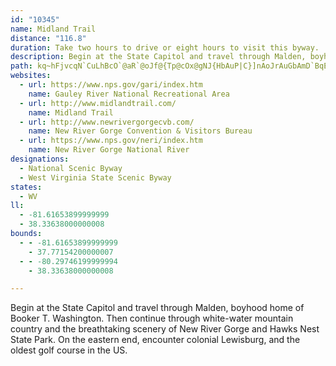 ```yaml
---
id: "10345"
name: Midland Trail
distance: "116.8"
duration: Take two hours to drive or eight hours to visit this byway.
description: Begin at the State Capitol and travel through Malden, boyhood home of Booker T. Washington. Then continue through white-water mountain country and the breathtaking scenery of New River Gorge and Hawks Nest State Park. On the eastern end, encounter colonial Lewisburg, and the oldest golf course in the US.
path: kq~hFjvcqN`CuLhBcO`@aR`@oJf@{Tp@cOx@gNJ{HbAuP|C}]nAoJrAuGbAmD`BqEtDmIhDuJbA_BnCiD~LwVza@{p@vEgHHCx@gAdCsDtG}LtAeBnCgCfEqCvQoIpI{GrEaCzAk@bBQlPKxUa@RElFD|F~@TN~M~CxOlEx@rD?l@nx@`UfUjDfJnAfF\zp@bBneA~EbCAtPqBrBg@lBw@tRuJfBuAfMmO|AuBj`@us@`EaIbD_FbFkG~AiC`HeOd@u@hBmBjFgEtu@o}@vB{BnAw@Bm@JYvEyFjOqQtGkIC[yA}BiAsCT[pC{BlLyIrAnBjQmUjF_I|AyCvG{PlEqJbEgHnC_E|DeFfEoE`b@m`@zCkEbB{Dz@yCrA_Jd@oFLwEEcEy@cOa@kD_AyFcIyYyCiOcCkIw@mE_@mAeBaDm@_BiCgQoBgJi@{AkGoLgKsNaJoLsA{BiA_DiBuGcAqC}IwQwCoHmFwIwIuQ{FkKsBkEkBaFmBuGy@gDoBkKm@uGOoFKyJ@{ELsCn@wG?[XyD~BqZ^eCb@gBtAsDx@{AlCqClEiC|@w@nCgBpMeHb`@}OvEsBjAy@`GgGlBsC~@eDnC}QDmB[aQMkB[{Dm@gEuBcMuQeq@wDiT}EqL}EoPsFw[YqDIwOJyBh@mDb@{AbDgJhBwDfSq\xAaBrCqBnBu@bCe@|F?pDSv`@S|Ec@bE{@jC_AxBgAxBqA~BsB`CgCxAsBhAsBjAqCrAmEnAuFlN{v@hBiG|EmMp@_ChA{EjSkkA^}CXsDNsDDsCOsGs@yHyDqXaBcNU{ELkMt@qOb@gDdAkErGiU\aDNmGh@{Er@aDdAiDr@}AxB_DhCkBlSsKbBc@|D]xTg@lDi@hEaB|B[pMEzHx@bBQ~BaAjJeGhBeBhSeXfVw\tBaC~IgI`LoObA_ArDsBhPmHfHaEbDaCbEqDhEaF`DeEfPoUvCqEfBcDtEuJzGmL`E{IrMs^vCgJbAyEvEs[hBmJfVq~@dB{Il@gFvGss@P}Eb@iUYuH[_Di@yCq@sCqAaEaAeBeAsAuBsBwA}@yFgCqBa@sWqA_D[wCo@qEgBoC{A_CqBqCsCoAmBwEaJ_C{D}AyBoCeDsAaAgEyAi@e@cEy@yA?mALuAd@cPxJkBr@qIbCaGAyVPwAQsQaDy@e@kDmCaGmH}FaK{CeHeAqDeAmFqE_b@c@sFAyAHkECSb@_CvIqXdDsMbA}CvFmJ`FeKnAcBt@_BfB_BlEaDpGkHt@mAh@sBIgDHmANW|CgCtCeAr@e@hAsAhA_AlCgFlEyD^u@|@gCxAkBhEyDlBsBr@SnEg@hDw@dJg@vBi@nAInDl@zCEnB^xAClBh@tBL`DdA`@ErBmAb@KbEEh@Q\e@Da@Cg@e@kAiAy@aDaAo@s@iCiGuAoHm@y@_By@]_@a@mDy@mAOg@M_A{A}C]aAiAgFi@m@uAy@OWIm@`@mCAsAS_A{@}AI_@HaAXeA?[M_@s@cAuAiE]c@eAO_Be@}AmAuBmAQc@\sAh@w@n@m@vDyB^g@Xm@@eDNg@x@sALiASm@[Oy@OWYAiAXkAj@}@jEuCnDyE\gAD}AUsA{A_CqBoBGYNSn@DfFtA`Fl@h@i@Xw@XYnA]n@?pEp@nFjAlAFTMNY\qBn@uGb@_AZSb@DZXvCbITVXD^KfBgAhDF^M^m@h@mE^cAl@YnDd@l@Gh@e@pAkExAuGv@eAXAZLhCdEf@J^QnA}AnCU|@i@bB}Ah@Ep@FXGVWxBmE^aADi@Cg@k@sBe@gEJ_A|@eAJsAiBiIS_BEkBT}Fl@_D?eAYkA[a@aIyF}DsEWg@NYXK`K^pAChAStAu@vA}AtA{CDe@Ag@c@cB?{@^aENaD~@wCBsBgIcw@s@_F}@iCiAwAqQaMw@Yk@Ey@HyA^gB@eBa@gC_AeAe@_Aw@y@aAmAsBoC{KwAqDeAaByAyA{IaGoAqAcAuBUgB@iB\oBrEgJ|D_JrAaFh@iENaFHkf@CaIi@gb@DqBNaBr@_Dl@yAx@yAf@k@|BaBxAi@bFi@`Ck@jO{HlBsAxA_Bt@gAzF{Lt@kDRqBD{AUaEuKat@iBaJ}EcRsByIu@wFWmDKwHdAce@NwDv@wJd@_EbBmJrAyFpMab@r@}DT{CJkDQcGm@kEk@aCaKqZqI_Vc@qB[{BIqCNsCd@sB\eAz@gBbBaB|@i@|i@qSrDmAbD_BjKuInS_PpDqDxAqCtMc_@jB{D`BeCtCgDvD{ChBeApD{AdAYxRkEjNmCpl@uLbReE~`@aIjJoBfG_BfKsEli@cYrRuJnCeBvFmE|@gAx@yATk@r@kD^uEd@iRRgDd@mCX}@bAaBxBmBxAq@bCa@xBSvE_ArFeB`EqBlGiExEsEla@ec@zBgDv@mB~@gDn@sDX}DdAif@XyJN{Cr@aE|CgNNsBCqCUaCm@kCcIeVwEaOu@mCY_C?{BZyBv@mAn@q@xBqA|k@uYfEkAjIkBnBm@lAk@xAeAbAgArMaOzAsA~ByAlFgBp[gJzKgEtAa@|@K|@Ft@PtAx@nHtHt@d@~AX`B]dAaAb@y@`LwXlEmJz@mApBmBtEmCfAy@~@_Ar@gAr@kBn@yCp@}NfAaIjIc\xJe_@p@oDNkBDsBIkDsBy^HaCh@kCr@sApA_BrRkQrAu@|@OdB?hA`@tGjEnCTvGMhBSnBe@pAe@dCiBnLeM^eARcDJyGJyA`@q@z@g@l@y@t@aDRyBFsHW{AwA}DE_@Nm@h@_@bIQ`EaCr@m@Te@b@uCCyA_@}@cDoCu@eAO_A?SDYXm@fHkGbDaCbCyAtCeAlAShA?hPn@~BUh@WNOHq@Ys@oD_DmAyAYy@_@sBUy@cAgBEy@PiArAsBvDuBhCwCt@sAl@aBZgBAk@YqABsAtAuDtAgCPk@t@_GDsA_@oEcAkEAs@`@eBrCoH\uBHcBOiBS}@gCgFOy@Hy@XYb@QbFSx@FbEnAx@Kt@m@`EkFx@aBHk@?m@_@y@sD_By@y@c@yA}@{GEkBNgC~@yDlAeDn@u@n@]fAMrG~@h@?^Kn@m@~B{E`@oAJo@HsDHeAdB{EX}ABgAi@sFEoDJ_Br@yF^gA|BwEdAiDb@m@n@e@^EnBEpC]bDu@`@WX_@ViAFeBOyCq@_EDkANa@b@g@~By@x@s@dCkFp@uBj@_Dd@{JVq@xCgFh@qAtBeKX_@r@Wh@?x@VrBtArDxEh@Zh@NnAKvCm@^e@HYIw@mBcHOwAHg@T]`DuBn@k@Xy@Dk@_@gGs@gCe@mAI_ADm@t@qELmA?mAWkDOu@We@Y_@sAs@_@mACi@Hu@n@sEIkA[m@sAq@[[g@yB[_A_@k@i@a@w@KeDPqBIeAa@OWEa@Fs@Vg@rCwCz@uAhAyHNmBAeAo@mFG_C?cKf@qGJ}FAaKa@}_@O{D{CiTOqBYeT_@i@qBwEmFyJyPy]yAyBo@e@eBg@}BJ{JfByAEeBs@s@q@wDoFaWoWuAsBcCsEuAgBgWyPiCiA}EyAgB_@oA@sBd@oAd@}BlA}RtMiGrDaIrDoAX}APgISmA_@qImGeCeC}@{AiAyDKsCtAgg@h@_EjH{Op@{@|@q@|Bk@pMkAbAH|Cn@~APhB?lCWr@Up@g@vBeDhBmAlX{IvBkAxCmCx@sAnBmEzEgHt@yARkAVeFV}A`@wAjBmDf@yAvC}N~@_DzCmHd@qBt@oEv@mBfZya@hB_CxCyBpLyHzFoBrGsDlC_A~@m@hDsFlBmDh@s@bEyDbA_BRs@Jy@EsBHsBn@_CbAyBxBqB~NoKnAaB^y@ReAnGcu@f@eBhEuHfEaHhAwAz@o@hQeIfAm@dAcA|B}E`HoPn@mBd@mB`D_SFuHv@mDPmBUmH?sARsD?gBqBe[KeDXgSNoERwAn@gAdAm@bAYt]{IlFwAdAa@v@g@j@q@^y@fAgDhAeBnBgBvC_AzMqAbEGrBJnEf@zGK~ADhAVvChAh@HbAKnDgDx@]|@Oz@Cv@FxDpAz@Lv@?r@MxFoCjNkIxM{Fr@}@`@uAh@_IXcC~@kC`CmFnAqBn@g@dAa@zBQhBJlD`An@B`@Ol@a@r@_AXs@TwBd@oAl@_A~FgFfFyDrh@iR`Ck@rIUlDk@vDeAlUmHh@_@~Ak@jGmBt@i@h@oANoA?}Ai@uC?k@Hy@rD{JbBoFbGiW|DcTHwAMiEBy@|A_Ln@mCbByCZ{@VeBZuFOkAUm@_@e@s@e@eH_Ce@a@[k@S_BHaA^}Ab@cAp@cA\s@P_APgBT_Ar@eAdBkAlAiAp@eBVwAD{AIaDiAsGIw@OgJLmAZoAR}A^uA^_CRSZCx@P\AZ]TiF\qBXYZKb@Rr@v@ZFh@KnCiCtEkBZ_@Ng@Cy@Qe@oAwBw@_@QBa@XkDrEYDWEQSIWBaAz@yE\kGhA}Id@gCrAaGd@qAr@eAn@e@nD_BpAu@nAgB|@iBT{A@_Ba@uJDmBXeCn@{Bh@mAbAqArHmHjZw_@x@y@tA{@v@s@p@eBN_ABaBuAeJa@kA_@i@_EqDw@kAW}@iAsIC_BRy@h@e@xCS~@DrCf@d@An@YbCwCb@aADeA_AkDAuANk@Vs@f@m@|DaDhAqAbEaGbAeBTsAHmCNm@lBcCj@uANgA?}FBm@J[TWf@ErCdBnA^|@LM}HHq@^e@~@SjHZn@An@Yb@]Zg@Rs@N_Bd@sKfAgJHiCMsBi@yEcBoGEyAh@sDTq@fDeEN{@[w@YMi@B_@TkEdFs@Dg@c@?gAtAsCl@gBTaDIkAe@qAsBoDc@_@iBi@uAu@cP}UeAmCq@mDQsCC_DTaDVmBnVstALsA?w@ScBoBqHOsDX{CzByNb@uDb@}KTqIE{Bi@kFiDwXI{BToDRyA^uAlY_u@~@qArAuA`{@ap@nCgAvFoAvDi@nBCvDd@`NfFlCvA|EzClHhGvCvBxWnN`XzM~NlJpHlErCfAtAVfCHxAG|DaAzAy@vAeAbf@sc@t@eA^yAL_GXoCjAgDl@eAx@Yt@?rDrA|AJrBUlFoAdAs@hD_E~GmHnPoOrCyGbEoHxU}\pDoFx@eBlDuKf@sBnK}x@x@sDd@}A|CqGhAqBrNkYhEsH|EiMzLu\`EwJn@_CT_A^_DN{Dk@qy@DmCHkAVkApCgGXmANyAc@kWHyAR_B`@sAjEmJhDaFbD{CfIgJhBoAzHcEdBaBlAwAhCmEbRk^lB{Dj@yBVyANkCZun@H_Db@{C^mAh@kAhA_Bj@g@vAy@hA]xBS|JV|@Ir@Up@e@v@_A`IcMn@_BHs@DyA_@cODyCd@kCfGwU\sB?q@Mm@_AyBsA{DcD_Nk@uDIsB?aDJkBfCqZXaFXw[SmCcAyDkMcYcDyHyAoFmAeHe@}IUk`AMkEk@wEsDkOwWs~@cAmEu@qEQiCGgCD_LMoAQ}@m@sAcDoDo@oAIu@AsBO_Ag@eBsAeDk@m@sB_Awl@qVo@k@eNiRqBuB
websites:
  - url: https://www.nps.gov/gari/index.htm
    name: Gauley River National Recreational Area
  - url: http://www.midlandtrail.com/
    name: Midland Trail
  - url: http://www.newrivergorgecvb.com/
    name: New River Gorge Convention & Visitors Bureau
  - url: https://www.nps.gov/neri/index.htm
    name: New River Gorge National River
designations:
  - National Scenic Byway
  - West Virginia State Scenic Byway
states:
  - WV
ll:
  - -81.61653899999999
  - 38.33638000000008
bounds:
  - - -81.61653899999999
    - 37.77154200000007
  - - -80.29746199999994
    - 38.33638000000008

---
```


Begin at the State Capitol and travel through Malden, boyhood home of Booker T. Washington. Then continue through white-water mountain country and the breathtaking scenery of New River Gorge and Hawks Nest State Park. On the eastern end, encounter colonial Lewisburg, and the oldest golf course in the US.
